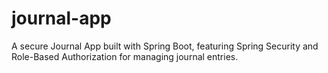 # journal-app
A secure Journal App built with Spring Boot, featuring Spring Security and Role-Based Authorization for managing journal entries.
